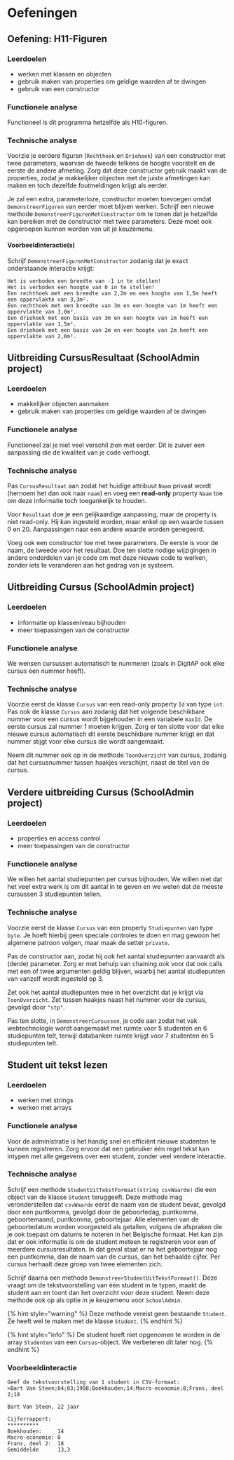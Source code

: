 # Oefeningen

## Oefening: H11-Figuren

### Leerdoelen

* werken met klassen en objecten
* gebruik maken van properties om geldige waarden af te dwingen
* gebruik van een constructor

### Functionele analyse

Functioneel is dit programma hetzelfde als H10-figuren.

### Technische analyse

Voorzie je eerdere figuren \(`Rechthoek` en `Driehoek`\) van een constructor met twee parameters, waarvan de tweede telkens de hoogte voorstelt en de eerste de andere afmeting. Zorg dat deze constructor gebruik maakt van de properties, zodat je makkelijker objecten met de juiste afmetingen kan maken en toch dezelfde foutmeldingen krijgt als eerder.

Je zal een extra, parameterloze, constructor moeten toevoegen omdat `DemonstreerFiguren` van eerder moet blijven werken. Schrijf een nieuwe methode `DemonstreerFigurenMetConstructor` om te tonen dat je hetzelfde kan bereiken met de constructor met twee parameters. Deze moet ook opgeroepen kunnen worden van uit je keuzemenu.

#### Voorbeeldinteractie\(s\)

Schrijf `DemonstreerFigurenMetConstructor` zodanig dat je exact onderstaande interactie krijgt:

```text
Het is verboden een breedte van -1 in te stellen!
Het is verboden een hoogte van 0 in te stellen!
Een rechthoek met een breedte van 2,2m en een hoogte van 1,5m heeft een oppervlakte van 3,3m².
Een rechthoek met een breedte van 3m en een hoogte van 1m heeft een oppervlakte van 3,0m².
Een driehoek met een basis van 3m en een hoogte van 1m heeft een oppervlakte van 1,5m².
Een driehoek met een basis van 2m en een hoogte van 2m heeft een oppervlakte van 2,0m².
```

## Uitbreiding CursusResultaat \(SchoolAdmin project\)

### Leerdoelen

* makkelijker objecten aanmaken
* gebruik maken van properties om geldige waarden af te dwingen

### Functionele analyse

Functioneel zal je niet veel verschil zien met eerder. Dit is zuiver een aanpassing die de kwaliteit van je code verhoogt.

### Technische analyse

Pas `CursusResultaat` aan zodat het huidige attribuut `Naam` privaat wordt \(hernoem het dan ook naar `naam`\) en voeg een **read-only** property `Naam` toe om deze informatie toch toegankelijk te houden.

Voor `Resultaat` doe je een gelijkaardige aanpassing, maar de property is niet read-only. Hij kan ingesteld worden, maar enkel op een waarde tussen 0 en 20. Aanpassingen naar een andere waarde worden genegeerd.

Voeg ook een constructor toe met twee parameters. De eerste is voor de naam, de tweede voor het resultaat. Doe ten slotte nodige wijzigingen in andere onderdelen van je code om met deze nieuwe code te werken, zonder iets te veranderen aan het gedrag van je systeem.

## Uitbreiding Cursus \(SchoolAdmin project\)

### Leerdoelen

* informatie op klasseniveau bijhouden
* meer toepassingen van de constructor

### Functionele analyse

We wensen cursussen automatisch te nummeren \(zoals in DigitAP ook elke cursus een nummer heeft\).

### Technische analyse

Voorzie eerst de klasse `Cursus` van een read-only property `Id` van type `int`. Pas ook de klasse `Cursus` aan zodanig dat het volgende beschikbare nummer voor een cursus wordt bijgehouden in een variabele `maxId`. De eerste cursus zal nummer 1 moeten krijgen. Zorg er ten slotte voor dat elke nieuwe cursus automatisch dit eerste beschikbare nummer krijgt en dat nummer stijgt voor elke cursus die wordt aangemaakt.

Neem dit nummer ook op in de methode `ToonOverzicht` van cursus, zodanig dat het cursusnummer tussen haakjes verschijnt, naast de titel van de cursus.

## Verdere uitbreiding Cursus \(SchoolAdmin project\)

### Leerdoelen

* properties en access control
* meer toepassingen van de constructor

### Functionele analyse

We willen het aantal studiepunten per cursus bijhouden. We willen niet dat het veel extra werk is om dit aantal in te geven en we weten dat de meeste cursussen 3 studiepunten tellen.

### Technische analyse

Voorzie eerst de klasse `Cursus` van een property `Studiepunten` van type `byte`. Je hoeft hierbij geen speciale controles te doen en mag gewoon het algemene patroon volgen, maar maak de setter `private`.

Pas de constructor aan, zodat hij ook het aantal studiepunten aanvaardt als \(derde\) parameter. Zorg er met behulp van chaining ook voor dat ook calls met een of twee argumenten geldig blijven, waarbij het aantal studiepunten van vanzelf wordt ingesteld op 3.

Zet ook het aantal studiepunten mee in het overzicht dat je krijgt via `ToonOverzicht`. Zet tussen haakjes naast het nummer voor de cursus, gevolgd door `"stp"`.

Pas ten slotte, in `DemonstreerCursussen`, je code aan zodat het vak webtechnologie wordt aangemaakt met ruimte voor 5 studenten en 6 studiepunten telt, terwijl databanken ruimte krijgt voor 7 studenten en 5 studiepunten telt.

## Student uit tekst lezen

### Leerdoelen

* werken met strings
* werken met arrays

### Functionele analyse

Voor de administratie is het handig snel en efficiënt nieuwe studenten te kunnen registreren. Zorg ervoor dat een gebruiker één regel tekst kan intypen met alle gegevens over een student, zonder veel verdere interactie.

### Technische analyse

Schrijf een methode `StudentUitTekstFormaat(string csvWaarde)` die een object van de klasse `Student` teruggeeft. Deze methode mag veronderstellen dat `csvWaarde` eerst de naam van de student bevat, gevolgd door een puntkomma, gevolgd door de geboortedag, puntkomma, geboortemaand, puntkomma, geboortejaar. Alle elementen van de geboortedatum worden voorgesteld als getallen, volgens de afspraken die je ook toepast om datums te noteren in het Belgische formaat. Het kan zijn dat er ook informatie is om de student meteen te registreren voor een of meerdere cursusresultaten. In dat geval staat er na het geboortejaar nog een puntkomma, dan de naam van de cursus, dan het behaalde cijfer. Per cursus herhaalt deze groep van twee elementen zich.

Schrijf daarna een methode `DemonstreerStudentUitTekstFormaat()`. Deze vraagt om de tekstvoorstelling van één student in te typen, maakt de student aan en toont dan het overzicht voor deze student. Neem deze methode ook op als optie in je keuzemenu voor `SchoolAdmin`.

{% hint style="warning" %}
Deze methode vereist geen bestaande `Student`. Ze heeft wel te maken met de klasse `Student`.
{% endhint %}

{% hint style="info" %}
De student hoeft niet opgenomen te worden in de array `Studenten` van een `Cursus`-object. We verbeteren dit later nog.
{% endhint %}

### Voorbeeldinteractie

```text
Geef de tekstvoorstelling van 1 student in CSV-formaat:
>Bart Van Steen;04;03;1998;Boekhouden;14;Macro-economie;8;Frans, deel 2;18

Bart Van Steen, 22 jaar

Cijferrapport:
**********
Boekhouden:     14
Macro-economie: 8
Frans, deel 2:  18
Gemiddelde      13,3
```

